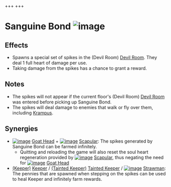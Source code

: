 +++
+++

 # Sanguine Bond ![image](/image/Sanguine_Bond.png) 


Effects
---------


* Spawns a special set of spikes in the (Devil Room) [Devil Room](/wiki/Devil_Room "Devil Room"). They deal 1 full heart of damage per use.
* Taking damage from the spikes has a chance to grant a reward.


Notes
-------


* The spikes will not appear if the current floor's (Devil Room) [Devil Room](/wiki/Devil_Room "Devil Room") was entered before picking up Sanguine Bond.
* The spikes will deal damage to enemies that walk or fly over them, including [Krampus](/wiki/Krampus "Krampus").


Synergies
-----------


* [![image](/image/Goat_Head.png)](/wiki/Goat_Head "Goat Head") [Goat Head](/wiki/Goat_Head "Goat Head") + [![image](/image/Scapular.png)](/wiki/Scapular "Scapular") [Scapular](/wiki/Scapular "Scapular"): The spikes generated by Sanguine Bond can be farmed infinitely.
	+ Quitting and reloading the game will also reset the soul heart regeneration provided by [![image](/image/Scapular.png)](/wiki/Scapular "Scapular") [Scapular](/wiki/Scapular "Scapular"), thus negating the need for [![image](/image/Goat_Head.png)](/wiki/Goat_Head "Goat Head") [Goat Head](/wiki/Goat_Head "Goat Head")
* [(Keeper)](/wiki/Keeper "Keeper") [Keeper](/wiki/Keeper "Keeper") /  [(Tainted Keeper)](/wiki/Tainted_Keeper "Tainted Keeper") [Tainted Keeper](/wiki/Tainted_Keeper "Tainted Keeper") / [![image](/image/Strawman.png)](/wiki/Strawman "Strawman") [Strawman](/wiki/Strawman "Strawman"): The pennies that are spawned when stepping on the spikes can be used to heal Keeper and infinitely farm rewards.


